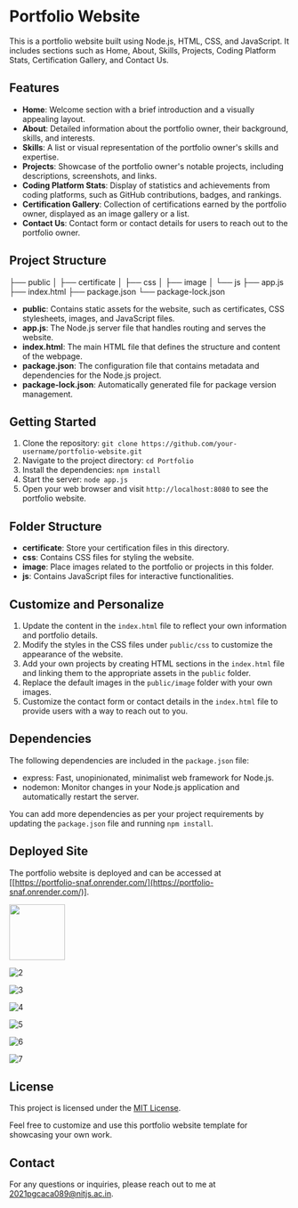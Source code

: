 # Portfolio Website

This is a portfolio website built using Node.js, HTML, CSS, and JavaScript. It includes sections such as Home, About, Skills, Projects, Coding Platform Stats, Certification Gallery, and Contact Us.

## Features

- **Home**: Welcome section with a brief introduction and a visually appealing layout.
- **About**: Detailed information about the portfolio owner, their background, skills, and interests.
- **Skills**: A list or visual representation of the portfolio owner's skills and expertise.
- **Projects**: Showcase of the portfolio owner's notable projects, including descriptions, screenshots, and links.
- **Coding Platform Stats**: Display of statistics and achievements from coding platforms, such as GitHub contributions, badges, and rankings.
- **Certification Gallery**: Collection of certifications earned by the portfolio owner, displayed as an image gallery or a list.
- **Contact Us**: Contact form or contact details for users to reach out to the portfolio owner.

## Project Structure

├── public
│ ├── certificate
│ ├── css
│ ├── image
│ └── js
├── app.js
├── index.html
├── package.json
└── package-lock.json


- **public**: Contains static assets for the website, such as certificates, CSS stylesheets, images, and JavaScript files.
- **app.js**: The Node.js server file that handles routing and serves the website.
- **index.html**: The main HTML file that defines the structure and content of the webpage.
- **package.json**: The configuration file that contains metadata and dependencies for the Node.js project.
- **package-lock.json**: Automatically generated file for package version management.

## Getting Started

1. Clone the repository: `git clone https://github.com/your-username/portfolio-website.git`
2. Navigate to the project directory: `cd Portfolio`
3. Install the dependencies: `npm install`
4. Start the server: `node app.js`
5. Open your web browser and visit `http://localhost:8080` to see the portfolio website.

## Folder Structure

- **certificate**: Store your certification files in this directory.
- **css**: Contains CSS files for styling the website.
- **image**: Place images related to the portfolio or projects in this folder.
- **js**: Contains JavaScript files for interactive functionalities.

## Customize and Personalize

1. Update the content in the `index.html` file to reflect your own information and portfolio details.
2. Modify the styles in the CSS files under `public/css` to customize the appearance of the website.
3. Add your own projects by creating HTML sections in the `index.html` file and linking them to the appropriate assets in the `public` folder.
4. Replace the default images in the `public/image` folder with your own images.
5. Customize the contact form or contact details in the `index.html` file to provide users with a way to reach out to you.

## Dependencies

The following dependencies are included in the `package.json` file:

- express: Fast, unopinionated, minimalist web framework for Node.js.
- nodemon: Monitor changes in your Node.js application and automatically restart the server.

You can add more dependencies as per your project requirements by updating the `package.json` file and running `npm install`.

## Deployed Site

The portfolio website is deployed and can be accessed at [[https://portfolio-snaf.onrender.com/](https://portfolio-snaf.onrender.com/)].

<img src = "https://github.com/Anuk-1511/Portfolio/assets/61133543/f4dd4df2-55e1-459d-b8a4-904da1e1850c" width="100" height="100">

![2](https://github.com/Anuk-1511/Portfolio/assets/61133543/934f2043-3dc6-4a76-9b5f-2412154590d4)

![3](https://github.com/Anuk-1511/Portfolio/assets/61133543/9da43e5f-0c4a-433c-bf3b-8184f23c3860)

![4](https://github.com/Anuk-1511/Portfolio/assets/61133543/51bd55ca-af97-4573-b1fc-4833deebc118)

![5](https://github.com/Anuk-1511/Portfolio/assets/61133543/81d94710-4985-4334-84b4-1fc731922d86)

![6](https://github.com/Anuk-1511/Portfolio/assets/61133543/4a7d7f56-7c08-4316-8041-bfb7584fa09d)

![7](https://github.com/Anuk-1511/Portfolio/assets/61133543/cd3a20aa-59f9-4189-9149-68e58e664a17)

## License

This project is licensed under the [MIT License](LICENSE).

Feel free to customize and use this portfolio website template for showcasing your own work.

## Contact

For any questions or inquiries, please reach out to me at [2021pgcaca089@nitjs.ac.in](mailto:y2021pgcaca089@nitjs.ac.in).
